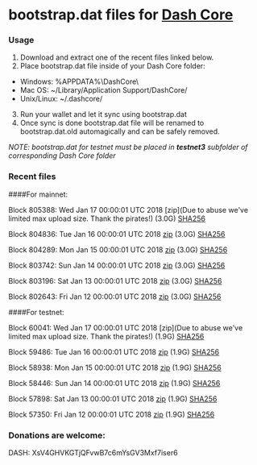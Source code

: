 # bootstrap.dat files for [Dash Core](https://www.dash.org)

### Usage

1. Download and extract one of the recent files linked below.
2. Place bootstrap.dat file inside of your Dash Core folder:
 - Windows: %APPDATA%\DashCore\
 - Mac OS: ~/Library/Application Support/DashCore/
 - Unix/Linux: ~/.dashcore/
3. Run your wallet and let it sync using bootstrap.dat
4. Once sync is done bootstrap.dat file will be renamed to bootstrap.dat.old automagically and can be safely removed.

_NOTE: bootstrap.dat for testnet must be placed in **testnet3** subfolder of corresponding Dash Core folder_

### Recent files

####For mainnet:

Block 805388: Wed Jan 17 00:00:01 UTC 2018 [zip](Due to abuse we've limited max upload size. Thank the pirates!) (3.0G) [SHA256](https://transfer.sh/f3ypR/sha256.txt)

Block 804836: Tue Jan 16 00:00:01 UTC 2018 [zip](https://transfer.sh/oytuH/bootstrap.dat.20180116.zip) (3.0G) [SHA256](https://transfer.sh/cVWvW/sha256.txt)

Block 804289: Mon Jan 15 00:00:01 UTC 2018 [zip](https://transfer.sh/FgcEq/bootstrap.dat.20180115.zip) (3.0G) [SHA256](https://transfer.sh/151kR2/sha256.txt)

Block 803742: Sun Jan 14 00:00:01 UTC 2018 [zip](https://transfer.sh/b9p42/bootstrap.dat.20180114.zip) (3.0G) [SHA256](https://transfer.sh/Z5IDt/sha256.txt)

Block 803196: Sat Jan 13 00:00:01 UTC 2018 [zip](https://transfer.sh/ViPc4/bootstrap.dat.20180113.zip) (3.0G) [SHA256](https://transfer.sh/uRjyb/sha256.txt)

Block 802643: Fri Jan 12 00:00:01 UTC 2018 [zip](https://transfer.sh/YR5Qh/bootstrap.dat.20180112.zip) (3.0G) [SHA256](https://transfer.sh/dnMeS/sha256.txt)

####For testnet:

Block 60041: Wed Jan 17 00:00:01 UTC 2018 [zip](Due to abuse we've limited max upload size. Thank the pirates!) (1.9G) [SHA256](https://transfer.sh/Q3M84/sha256.txt)

Block 59486: Tue Jan 16 00:00:01 UTC 2018 [zip](https://transfer.sh/RKKPA/bootstrap.dat.20180116.zip) (1.9G) [SHA256](https://transfer.sh/MDgcT/sha256.txt)

Block 58938: Mon Jan 15 00:00:01 UTC 2018 [zip](https://transfer.sh/idtOK/bootstrap.dat.20180115.zip) (1.9G) [SHA256](https://transfer.sh/w5Seo/sha256.txt)

Block 58446: Sun Jan 14 00:00:01 UTC 2018 [zip](https://transfer.sh/A65zD/bootstrap.dat.20180114.zip) (1.9G) [SHA256](https://transfer.sh/TeGj8/sha256.txt)

Block 57898: Sat Jan 13 00:00:01 UTC 2018 [zip](https://transfer.sh/15uVEC/bootstrap.dat.20180113.zip) (1.9G) [SHA256](https://transfer.sh/Ri9En/sha256.txt)

Block 57350: Fri Jan 12 00:00:01 UTC 2018 [zip](https://transfer.sh/zv6nK/bootstrap.dat.20180112.zip) (1.9G) [SHA256](https://transfer.sh/JzGaD/sha256.txt)

### Donations are welcome:

DASH: XsV4GHVKGTjQFvwB7c6mYsGV3Mxf7iser6
